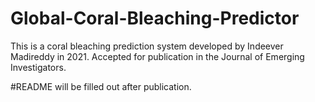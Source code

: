 # Global-Coral-Bleaching-Predictor
This is a coral bleaching prediction system developed by Indeever Madireddy in 2021. Accepted for publication in the Journal of Emerging Investigators. 

#README will be filled out after publication.
